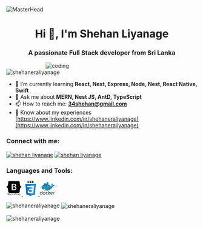 ![MasterHead](https://miro.medium.com/v2/resize:fit:1400/1*yw0TnheAGN-LPneDaTlaxw.gif)

<h1 align="center">Hi 👋, I'm Shehan Liyanage</h1>
<h3 align="center">A passionate Full Stack developer from Sri Lanka</h3>

<img align="right" alt="coding" width="400" src="https://camo.githubusercontent.com/cae12fddd9d6982901d82580bdf321d81fb299141098ca1c2d4891870827bf17/68747470733a2f2f6d69726f2e6d656469756d2e636f6d2f6d61782f313336302f302a37513379765349765f7430696f4a2d5a2e676966">

<p align="left"> <img src="https://komarev.com/ghpvc/?username=shehaneraliyanage&label=Profile%20views&color=0e75b6&style=flat" alt="shehaneraliyanage" /> </p>

- 🌱 I’m currently learning **React, Next, Express, Node, Nest, React Native, Swift**
- 💬 Ask me about **MERN, Nest JS, AntD, TypeScript**
- 📫 How to reach me: **34shehan@gmail.com**
- 📄 Know about my experiences [https://www.linkedin.com/in/shehaneraliyanage](https://www.linkedin.com/in/shehaneraliyanage)

<h3 align="left">Connect with me:</h3>
<p align="left">
  <a href="https://linkedin.com/in/shehaneraliyanage" target="blank"><img align="center" src="https://raw.githubusercontent.com/rahuldkjain/github-profile-readme-generator/master/src/images/icons/Social/linked-in-alt.svg" alt="shehan liyanage" height="30" width="40" /></a>
  <a href="https://facebook.com/shehan.liyanage.34" target="blank"><img align="center" src="https://raw.githubusercontent.com/rahuldkjain/github-profile-readme-generator/master/src/images/icons/Social/facebook.svg" alt="shehan liyanage" height="30" width="40" /></a>
</p>

<h3 align="left">Languages and Tools:</h3>
<p align="left">
  <a href="https://getbootstrap.com" target="_blank" rel="noreferrer"> <img src="https://raw.githubusercontent.com/devicons/devicon/master/icons/bootstrap/bootstrap-plain-wordmark.svg" alt="bootstrap" width="40" height="40" /> </a>
  <a href="https://www.w3schools.com/css/" target="_blank" rel="noreferrer"> <img src="https://raw.githubusercontent.com/devicons/devicon/master/icons/css3/css3-original-wordmark.svg" alt="css3" width="40" height="40" /> </a>
  <a href="https://www.docker.com/" target="_blank" rel="noreferrer"> <img src="https://raw.githubusercontent.com/devicons/devicon/master/icons/docker/docker-original-wordmark.svg" alt="docker" width="40" height="40" /> </a>
  <!-- Add spaces between attributes for better readability -->
  <!-- ... (other icons) ... -->
</p>

<p><img align="left" src="https://github-readme-stats.vercel.app/api/top-langs?username=shehaneraliyanage&show_icons=true&locale=en&layout=compact" alt="shehaneraliyanage" /></p>

<p>&nbsp;<img align="center" src="https://github-readme-stats.vercel.app/api?username=shehaneraliyanage&show_icons=true&locale=en" alt="shehaneraliyanage" /></p>

<p><img align="center" src="https://github-readme-streak-stats.herokuapp.com/?user=shehaneraliyanage&" alt="shehaneraliyanage" /></p>

